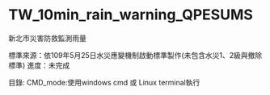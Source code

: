 # TW_10min_rain_warning_QPESUMS
新北市災害防救監測雨量

標準來源：依109年5月25日水災應變機制啟動標準製作(未包含水災1、2級與撤除標準)
進度：未完成

目錄:
CMD_mode:使用windows cmd 或 Linux terminal執行


